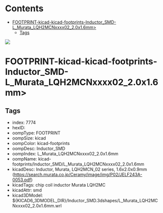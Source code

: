 



Contents
========

* [FOOTPRINT-kicad-kicad-footprints-Inductor_SMD-L_Murata_LQH2MCNxxxx02_2.0x1.6mm>](#footprint-kicad-kicad-footprints-inductor_smd-l_murata_lqh2mcnxxxx02_20x16mm)
	* [Tags](#tags)
  
![][im]
# FOOTPRINT-kicad-kicad-footprints-Inductor_SMD-L_Murata_LQH2MCNxxxx02_2.0x1.6mm>

## Tags

- index: 7774
- hexID: 
- oompType: FOOTPRINT
- oompSize: kicad
- oompColor: kicad-footprints
- oompDesc: Inductor_SMD
- oompIndex: L_Murata_LQH2MCNxxxx02_2.0x1.6mm
- oompName: kicad-footprints/Inductor_SMD/L_Murata_LQH2MCNxxxx02_2.0x1.6mm
- kicadDesc: Inductor, Murata, LQH2MCN_02 series, 1.6x2.0x0.9mm (https://search.murata.co.jp/Ceramy/image/img/P02/JELF243A-0053.pdf)
- kicadTags: chip coil inductor Murata LQH2MC
- kicadAttr: smd
- kicad3DModel: ${KICAD6_3DMODEL_DIR}/Inductor_SMD.3dshapes/L_Murata_LQH2MCNxxxx02_2.0x1.6mm.wrl



[im]: image.png
